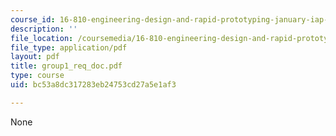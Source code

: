 ```yaml
---
course_id: 16-810-engineering-design-and-rapid-prototyping-january-iap-2005
description: ''
file_location: /coursemedia/16-810-engineering-design-and-rapid-prototyping-january-iap-2005/bc53a8dc317283eb24753cd27a5e1af3_group1_req_doc.pdf
file_type: application/pdf
layout: pdf
title: group1_req_doc.pdf
type: course
uid: bc53a8dc317283eb24753cd27a5e1af3

---
```

None